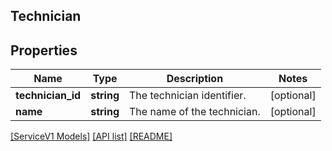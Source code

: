 ## Technician

## Properties

Name | Type | Description | Notes
------------ | ------------- | ------------- | -------------
**technician_id** | **string** | The technician identifier. | [optional]
**name** | **string** | The name of the technician. | [optional]

[[ServiceV1 Models]](../) [[API list]](../../Api) [[README]](../../../README.md)
